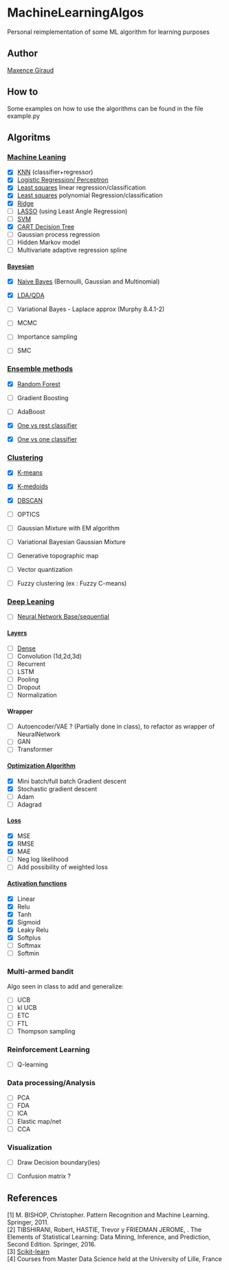 # MachineLearningAlgos
Personal reimplementation of some ML algorithm for learning purposes

## Author
[Maxence Giraud](https://github.com/MaxenceGiraud/)

## How to
Some examples on how to use the algorithms can be found in the file example.py

## Algoritms

### [Machine Leaning](./mla/ml)
- [x] [KNN](./mla/ml/knn.py) (classifier+regressor)
- [x] [Logistic Regression/ Perceptron](./mla/ml/perceptron.py)
- [x] [Least squares](./mla/ml/leastsquares.py) linear regression/classification
- [x] [Least squares](./mla/ml/leastsquares.py) polynomial Regression/classification
- [x] [Ridge](./mla/ml/leastsquares-_regularised.py) 
- [ ] [LASSO](./mla/ml/leastsquares-_regularised.py) (using Least Angle Regression)
- [ ] [SVM](./mla/ml/svm.py)
- [x] [CART Decision Tree](./mla/ml/decison_tree.py)
- [ ] Gaussian process regression
- [ ] Hidden Markov model
- [ ] Multivariate adaptive regression spline

#### [Bayesian](./mla/ml)
- [x] [Naive Bayes](./mla/ml/naive_bayes.py) (Bernoulli, Gaussian and Multinomial)
- [x] [LDA/QDA](./mla/ml/discriminantanalysis.py)
- [ ] Variational Bayes - Laplace approx (Murphy 8.4.1-2)
- [ ] MCMC
- [ ] Importance sampling
- [ ] SMC
  

### [Ensemble methods](./mla/ensemble/)
- [x] [Random Forest](./mla/ensemble/random_forest.py)
- [ ] Gradient Boosting
- [ ] AdaBoost
- [x] [One vs rest classifier](./mla/ensemble/multiclass.py)
- [x] [One vs one classifier ](./mla/ensemble/multiclass.py)
  

### [Clustering](./mla/clustering/)
- [x] [K-means](./mla/clustering/kmeans.py)
- [x] [K-medoids](./mla/clustering/kmedoids.py)
- [x] [DBSCAN](./mla/clustering/dbscan.py)
- [ ] OPTICS
- [ ] Gaussian Mixture with EM algorithm
- [ ] Variational Bayesian Gaussian Mixture
- [ ] Generative topographic map
- [ ] Vector quantization
- [ ] Fuzzy clustering (ex : Fuzzy C-means)
  

### [Deep Leaning](./mla/dl/)
- [ ] [Neural Network Base/sequential](./mla/dl/neuralnetwork.py)

#### [Layers](./mla/dl/layers/)
- [ ] [Dense](./mla/dl/layers/dense.py)
- [ ] Convolution (1d,2d,3d)
- [ ] Recurrent
- [ ] LSTM
- [ ] Pooling
- [ ] Dropout
- [ ] Normalization

#### Wrapper
- [ ] Autoencoder/VAE ? (Partially done in class), to refactor as wrapper of NeuralNetwork
- [ ] GAN 
- [ ] Transformer 
  
#### [Optimization Algorithm](./mla/dl/optimizer/)
- [x] Mini batch/full batch Gradient descent
- [x] Stochastic gradient descent
- [ ] Adam
- [ ] Adagrad

#### [Loss](./mla/dl/layers/loss.py)
- [x] MSE
- [x] RMSE
- [x] MAE
- [ ] Neg log likelihood  
- [ ] Add possibility of weighted loss
  
#### [Activation functions](./mla/dl/activation/activation.py)
- [x] Linear
- [x] Relu
- [x] Tanh
- [x] Sigmoid
- [x] Leaky Relu
- [x] Softplus
- [ ] Softmax
- [ ] Softmin

### Multi-armed bandit
Algo seen in class to add and generalize:   
- [ ] UCB
- [ ] kl UCB
- [ ] ETC 
- [ ] FTL
- [ ] Thompson sampling

### Reinforcement Learning 
- [ ] Q-learning
  
### Data processing/Analysis
- [ ] PCA
- [ ] FDA
- [ ] ICA
- [ ] Elastic map/net
- [ ] CCA

### Visualization
- [ ] Draw Decision boundary(ies)
- [ ] Confusion matrix ?


## References


[1] M. BISHOP, Christopher. Pattern Recognition and Machine Learning. Springer, 2011.   
[2] TIBSHIRANI, Robert, HASTIE, Trevor y FRIEDMAN JEROME, . The Elements of Statistical Learning: Data Mining, Inference, and Prediction, Second Edition. Springer, 2016.   
[3] [Scikit-learn](https://scikit-learn.org)   
[4] Courses from Master Data Science held at the University of Lille, France